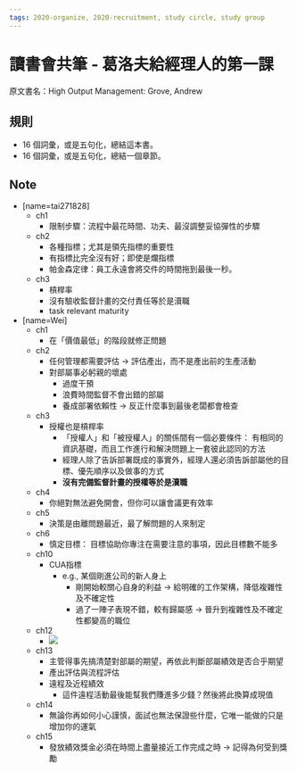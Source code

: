 ```yaml
---
tags: 2020-organize, 2020-recruitment, study circle, study group
---
```


# 讀書會共筆 - 葛洛夫給經理人的第一課

原文書名：High Output Management: Grove, Andrew

## 規則

- 16 個詞彙，或是五句化，總結這本書。
- 16 個詞彙，或是五句化，總結一個章節。

## Note

- [name=tai271828]
    - ch1
        - 限制步驟：流程中最花時間、功夫、最沒調整妥協彈性的步驟
    - ch2
        - 各種指標；尤其是領先指標的重要性
        - 有指標比完全沒有好；即使是爛指標
        - 帕金森定律：員工永遠會將交件的時間拖到最後一秒。
    - ch3
        - 槓桿率
        - 沒有驗收監督計畫的交付責任等於是瀆職
        - task relevant maturity
- [name=Wei]
    - ch1
        - 在「價值最低」的階段就修正問題
    - ch2
        - 任何管理都需要評估 → 評估產出，而不是產出前的生產活動
        - 對部屬事必躬親的壞處
            - 過度干預
            - 浪費時間監督不會出錯的部屬
            - 養成部署依賴性 → 反正什麼事到最後老闆都會檢查
    - ch3
        - 授權也是槓桿率
            - 「授權人」和「被授權人」的關係間有一個必要條件： 有相同的資訊基礎，而且工作進行和解決問題上一套彼此認同的方法
            - 經理人除了告訴部署既成的事實外，經理人還必須告訴部屬他的目標、優先順序以及做事的方式
            - **沒有完備監督計畫的授權等於是瀆職**
    - ch4
        - 你絕對無法避免開會，但你可以讓會議更有效率
    - ch5
        - 決策是由離問題最近，最了解問題的人來制定
    - ch6
        - 慎定目標： 目標協助你專注在需要注意的事項，因此目標數不能多
    - ch10
        - CUA指標
            - e.g., 某個剛進公司的新人身上
                - 剛開始較關心自身的利益 → 給明確的工作架構，降低複雜性及不確定性
                - 過了一陣子表現不錯，較有歸屬感 → 晉升到複雜性及不確定性都變高的職位
    - ch12
        - ![](https://i.imgur.com/U12Lfna.png)
    - ch13
        - 主管得事先搞清楚對部屬的期望，再依此判斷部屬績效是否合乎期望
        - 產出評估與流程評估
        - 遠程及近程績效
            - 這件遠程活動最後能幫我們賺進多少錢？然後將此換算成現值
    - ch14
        - 無論你再如何小心謹慎，面試也無法保證些什麼，它唯一能做的只是增加你的運氣
    - ch15
        - 發放績效獎金必須在時間上盡量接近工作完成之時 → 記得為何受到獎勵
